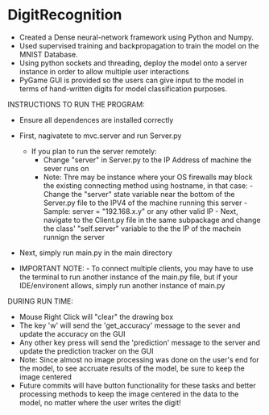 # DigitRecognition
- Created a Dense neural-network framework using Python and Numpy.
- Used supervised training and backpropagation to train the model on the MNIST Database.
- Using python sockets and threading, deploy the model onto a server instance in order to allow 
multiple user interactions
- PyGame GUI is provided so the users can give input to the model in terms of hand-written digits
for model classification purposes.


INSTRUCTIONS TO RUN THE PROGRAM:
  - Ensure all dependences are installed correctly
  - First, nagivatete to mvc.server and run Server.py 
    - If you plan to run the server remotely:
      - Change "server" in Server.py to the IP Address of machine the sever runs on
      - Note: Thre may be instance where your OS firewalls may block the existing connecting method using hostname, in that case:
            - Change the "server" state variable near the bottom of the Server.py file to the IPV4 of the machine running this server
                - Sample: server = "192.168.x.y" or any other valid IP
            - Next, navigate to the Client.py file in the same subpackage and change the class' "self.server" variable to the the IP of the machein runnign the server
            
  - Next, simply run main.py in the main directory
  - IMPORTANT NOTE: 
        - To connect multiple clients, you may have to use the terminal to run another instance of the main.py file, but if your IDE/environent allows, simply run another instance of main.py
   
  

DURING RUN TIME:
  - Mouse Right Click will "clear" the drawing box
  - The key 'w' will send the 'get_accuracy' message to the sever and update the accuracy on the GUI
  - Any other key press will send the 'prediction' message to the server and update the prediction tracker on the GUI
  - Note: Since almost no image processing was done on the user's end for the model, to see accruate results of the model, be sure to keep the image centered
  - Future commits will have button functionality for these tasks and better processing methods to keep the image centered in the data to the model, no matter where the user writes the digit!
